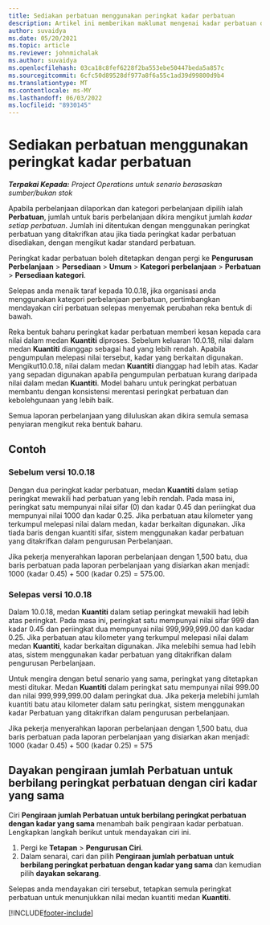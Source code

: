 ```yaml
---
title: Sediakan perbatuan menggunakan peringkat kadar perbatuan
description: Artikel ini memberikan maklumat mengenai kadar perbatuan dan kadar perbatuan.
author: suvaidya
ms.date: 05/20/2021
ms.topic: article
ms.reviewer: johnmichalak
ms.author: suvaidya
ms.openlocfilehash: 03ca18c8fef6228f2ba553ebe50447beda5a857c
ms.sourcegitcommit: 6cfc50d89528df977a8f6a55c1ad39d99800d9b4
ms.translationtype: MT
ms.contentlocale: ms-MY
ms.lasthandoff: 06/03/2022
ms.locfileid: "8930145"
---
```

# <a name="set-up-mileage-using-mileage-rate-tiers"></a>Sediakan perbatuan menggunakan peringkat kadar perbatuan

_**Terpakai Kepada:** Project Operations untuk senario berasaskan sumber/bukan stok_

Apabila perbelanjaan dilaporkan dan kategori perbelanjaan dipilih ialah **Perbatuan**, jumlah untuk baris perbelanjaan dikira mengikut jumlah *kadar setiap perbatuan*. Jumlah ini ditentukan dengan menggunakan peringkat perbatuan yang ditakrifkan atau jika tiada peringkat kadar perbatuan disediakan, dengan mengikut kadar standard perbatuan. 

Peringkat kadar perbatuan boleh ditetapkan dengan pergi ke **Pengurusan Perbelanjaan** > **Persediaan** > **Umum** > **Kategori perbelanjaan** > **Perbatuan** > **Persediaan kategori**.

Selepas anda menaik taraf kepada 10.0.18, jika organisasi anda menggunakan kategori perbelanjaan perbatuan, pertimbangkan mendayakan ciri perbatuan selepas menyemak perubahan reka bentuk di bawah. 

Reka bentuk baharu peringkat kadar perbatuan memberi kesan kepada cara nilai dalam medan **Kuantiti** diproses. Sebelum keluaran 10.0.18, nilai dalam medan **Kuantiti** dianggap sebagai had yang lebih rendah. Apabila pengumpulan melepasi nilai tersebut, kadar yang berkaitan digunakan.  Mengikut10.0.18, nilai dalam medan **Kuantiti** dianggap had lebih atas. Kadar yang sepadan digunakan apabila pengumpulan perbatuan kurang daripada nilai dalam medan **Kuantiti**.  Model baharu untuk peringkat perbatuan membantu dengan konsistensi merentasi peringkat perbatuan dan kebolehgunaan yang lebih baik.   

Semua laporan perbelanjaan yang diluluskan akan dikira semula semasa penyiaran mengikut reka bentuk baharu.

## <a name="example"></a>Contoh
 
### <a name="before-version-10018"></a>Sebelum versi 10.0.18
Dengan dua peringkat kadar perbatuan, medan **Kuantiti** dalam setiap peringkat mewakili had perbatuan yang lebih rendah. Pada masa ini, peringkat satu mempunyai nilai sifar (0) dan kadar 0.45 dan periingkat dua mempunyai nilai 1000 dan kadar 0.25. Jika perbatuan atau kilometer yang terkumpul melepasi nilai dalam medan, kadar berkaitan digunakan. Jika tiada baris dengan kuantiti sifar, sistem menggunakan kadar perbatuan yang ditakrifkan dalam pengurusan Perbelanjaan. 
 
Jika pekerja menyerahkan laporan perbelanjaan dengan 1,500 batu, dua baris perbatuan pada laporan perbelanjaan yang disiarkan akan menjadi: 1000 (kadar 0.45) + 500 (kadar 0.25) = 575.00.

### <a name="after-version-10018"></a>Selepas versi 10.0.18
Dalam 10.0.18, medan **Kuantiti** dalam setiap peringkat mewakili had lebih atas peringkat. Pada masa ini, peringkat satu mempunyai nilai sifar 999 dan kadar 0.45 dan periingkat dua mempunyai nilai 999,999,999.00 dan kadar 0.25. Jika perbatuan atau kilometer yang terkumpul melepasi nilai dalam medan **Kuantiti**, kadar berkaitan digunakan. Jika melebihi semua had lebih atas, sistem menggunakan kadar perbatuan yang ditakrifkan dalam pengurusan Perbelanjaan. 
 
Untuk mengira dengan betul senario yang sama, peringkat yang ditetapkan mesti ditukar. Medan **Kuantiti** dalam peringkat satu mempunyai nilai 999.00 dan nilai 999,999,999.00 dalam peringkat dua. Jika pekerja melebihi jumlah kuantiti batu atau kilometer dalam satu peringkat, sistem menggunakan kadar Perbatuan yang ditakrifkan dalam pengurusan perbelanjaan. 
  
Jika pekerja menyerahkan laporan perbelanjaan dengan 1,500 batu, dua baris perbatuan pada laporan perbelanjaan yang disiarkan akan menjadi: 1000 (kadar 0.45) + 500 (kadar 0.25) = 575

## <a name="enable-the-mileage-amount-calculation-for-multiple-mileage-tiers-with-same-rate-feature"></a>Dayakan pengiraan jumlah Perbatuan untuk berbilang peringkat perbatuan dengan ciri kadar yang sama

Ciri **Pengiraan jumlah Perbatuan untuk berbilang peringkat perbatuan dengan kadar yang sama** menambah baik pengiraan kadar perbatuan. Lengkapkan langkah berikut untuk mendayakan ciri ini.

1. Pergi ke **Tetapan** > **Pengurusan Ciri**. 
2. Dalam senarai, cari dan pilih **Pengiraan jumlah perbatuan untuk berbilang peringkat perbatuan dengan kadar yang sama** dan kemudian pilih **dayakan sekarang**.

Selepas anda mendayakan ciri tersebut, tetapkan semula peringkat perbatuan untuk menunjukkan nilai medan kuantiti medan **Kuantiti**. 


[!INCLUDE[footer-include](../includes/footer-banner.md)]

